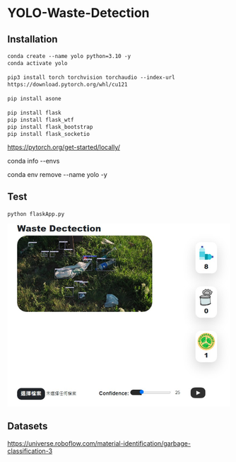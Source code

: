 # YOLO-Waste-Detection

## Installation

```
conda create --name yolo python=3.10 -y
conda activate yolo

pip3 install torch torchvision torchaudio --index-url https://download.pytorch.org/whl/cu121

pip install asone

pip install flask
pip install flask_wtf
pip install flask_bootstrap
pip install flask_socketio
```

https://pytorch.org/get-started/locally/

conda info --envs

conda env remove --name yolo -y

## Test

```
python flaskApp.py
```

![example1](/assets/1.jpg)

## Datasets

https://universe.roboflow.com/material-identification/garbage-classification-3
